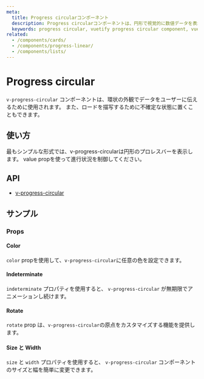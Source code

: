 ```yaml
---
meta:
  title: Progress circularコンポーネント
  description: Progress circularコンポーネントは、円形で視覚的に数値データを表示するのに役立ちます。
  keywords: progress circular, vuetify progress circular component, vue progress circular component, circular progress
related:
  - /components/cards/
  - /components/progress-linear/
  - /components/lists/
---
```


# Progress circular

`v-progress-circular` コンポーネントは、環状の外観でデータをユーザーに伝えるために使用されます。 また、ロードを描写するために不確定な状態に置くこともできます。

<entry-ad />

## 使い方

最もシンプルな形式では、v-progress-circularは円形のプロレスバーを表示します。 value propを使って進行状況を制御してください。

<example file="v-progress-circular/usage" />

## API

- [v-progress-circular](/api/v-progress-circular)

<inline-api page="components/progress-circular" />

## サンプル

### Props

#### Color

`color` propを使用して、`v-progress-circular`に任意の色を設定できます。

<example file="v-progress-circular/prop-color" />

#### Indeterminate

`indeterminate` プロパティを使用すると、 `v-progress-circular` が無期限でアニメーションし続けます。

<example file="v-progress-circular/prop-indeterminate" />

#### Rotate

`rotate` prop は、`v-progress-circular`の原点をカスタマイズする機能を提供します。

<example file="v-progress-circular/prop-rotate" />

#### Size と Width

`size` と `width` プロパティを使用すると、 `v-progress-circular` コンポーネントのサイズと幅を簡単に変更できます。

<example file="v-progress-circular/prop-size-and-width" />

<backmatter />
